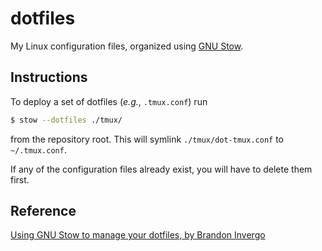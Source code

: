 # dotfiles

My Linux configuration files, organized using
[GNU Stow](https://www.gnu.org/software/stow/).

## Instructions

To deploy a set of dotfiles (*e.g.*, `.tmux.conf`) run

```sh
$ stow --dotfiles ./tmux/
```

from the repository root. This will symlink `./tmux/dot-tmux.conf` to `~/.tmux.conf`.

If any of the configuration files already exist, you will have to delete them
first.

## Reference

[Using GNU Stow to manage your dotfiles, by Brandon Invergo](http://brandon.invergo.net/news/2012-05-26-using-gnu-stow-to-manage-your-dotfiles.html)
